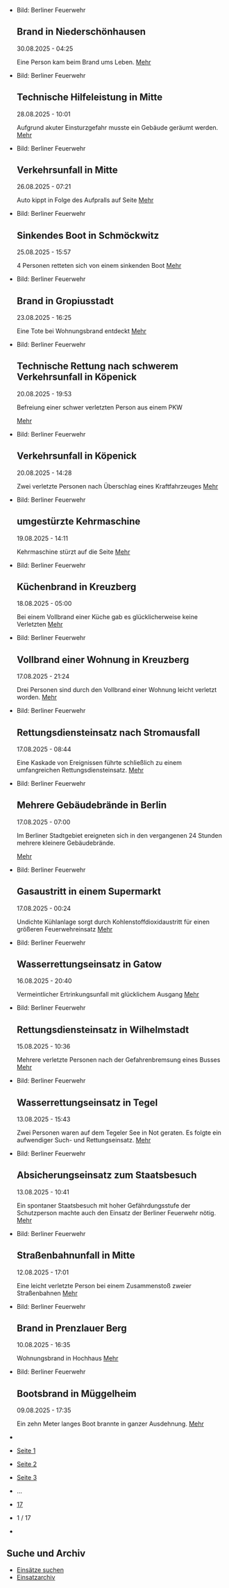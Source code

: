 * Bild: Berliner Feuerwehr

  Brand in Niederschönhausen
  ----------

   30.08.2025 - 04:25

   Eine Person kam beim Brand ums Leben.
  [Mehr](https://www.berliner-feuerwehr.de/aktuelles/einsaetze/brand-in-5-5034/)

* Bild: Berliner Feuerwehr

  Technische Hilfeleistung in Mitte
  ----------

   28.08.2025 - 10:01

   Aufgrund akuter Einsturzgefahr musste ein Gebäude geräumt werden.
  [Mehr](https://www.berliner-feuerwehr.de/aktuelles/einsaetze/technische-hilfeleistung-in-mitte-7-5033/)

* Bild: Berliner Feuerwehr

  Verkehrsunfall in Mitte
  ----------

   26.08.2025 - 07:21

   Auto kippt in Folge des Aufpralls auf Seite
  [Mehr](https://www.berliner-feuerwehr.de/aktuelles/einsaetze/verkehrsunfall-in-mitte-3-5032/)

* Bild: Berliner Feuerwehr

  Sinkendes Boot in Schmöckwitz
  ----------

   25.08.2025 - 15:57

   4 Personen retteten sich von einem sinkenden Boot
  [Mehr](https://www.berliner-feuerwehr.de/aktuelles/einsaetze/sinkendes-boot-in-schmoeckwitz-5031/)

* Bild: Berliner Feuerwehr

  Brand in Gropiusstadt
  ----------

   23.08.2025 - 16:25

   Eine Tote bei Wohnungsbrand entdeckt
  [Mehr](https://www.berliner-feuerwehr.de/aktuelles/einsaetze/brand-in-gropiusstadt-3-5030/)

* Bild: Berliner Feuerwehr

  Technische Rettung nach schwerem Verkehrsunfall in Köpenick
  ----------

   20.08.2025 - 19:53

   Befreiung einer schwer verletzten Person aus einem PKW

  [Mehr](https://www.berliner-feuerwehr.de/aktuelles/einsaetze/technische-rettung-nach-schwerem-verkehrsunfall-in-koepenick-5029/)

* Bild: Berliner Feuerwehr

  Verkehrsunfall in Köpenick
  ----------

   20.08.2025 - 14:28

   Zwei verletzte Personen nach Überschlag eines Kraftfahrzeuges
  [Mehr](https://www.berliner-feuerwehr.de/aktuelles/einsaetze/verkehrsunfall-in-koepenick-5028/)

* Bild: Berliner Feuerwehr

  umgestürzte Kehrmaschine
  ----------

   19.08.2025 - 14:11

   Kehrmaschine stürzt auf die Seite
  [Mehr](https://www.berliner-feuerwehr.de/aktuelles/einsaetze/umgestuerzte-kehrmaschine-5027/)

* Bild: Berliner Feuerwehr

  Küchenbrand in Kreuzberg
  ----------

   18.08.2025 - 05:00

   Bei einem Vollbrand einer Küche gab es glücklicherweise keine Verletzten
  [Mehr](https://www.berliner-feuerwehr.de/aktuelles/einsaetze/kuechenbrand-in-kreuzberg-5026/)

* Bild: Berliner Feuerwehr

  Vollbrand einer Wohnung in Kreuzberg
  ----------

   17.08.2025 - 21:24

   Drei Personen sind durch den Vollbrand einer Wohnung leicht verletzt worden.
  [Mehr](https://www.berliner-feuerwehr.de/aktuelles/einsaetze/vollbrand-einer-wohnung-in-kreuzberg-5025/)

* Bild: Berliner Feuerwehr

  Rettungsdiensteinsatz nach Stromausfall
  ----------

   17.08.2025 - 08:44

   Eine Kaskade von Ereignissen führte schließlich zu einem umfangreichen Rettungsdiensteinsatz.
  [Mehr](https://www.berliner-feuerwehr.de/aktuelles/einsaetze/rettungsdiensteinsatz-nach-stromausfall-5024/)

* Bild: Berliner Feuerwehr

  Mehrere Gebäudebrände in Berlin
  ----------

   17.08.2025 - 07:00

   Im Berliner Stadtgebiet ereigneten sich in den vergangenen 24 Stunden mehrere kleinere Gebäudebrände.

  [Mehr](https://www.berliner-feuerwehr.de/aktuelles/einsaetze/mehrere-gebaeudebraende-in-berlin-5023/)

* Bild: Berliner Feuerwehr

  Gasaustritt in einem Supermarkt
  ----------

   17.08.2025 - 00:24

   Undichte Kühlanlage sorgt durch Kohlenstoffdioxidaustritt für einen größeren Feuerwehreinsatz
  [Mehr](https://www.berliner-feuerwehr.de/aktuelles/einsaetze/gasaustritt-in-einem-supermarkt-5022/)

* Bild: Berliner Feuerwehr

  Wasserrettungseinsatz in Gatow
  ----------

   16.08.2025 - 20:40

   Vermeintlicher Ertrinkungsunfall mit glücklichem Ausgang
  [Mehr](https://www.berliner-feuerwehr.de/aktuelles/einsaetze/wasserrettungseinsatz-in-gatow-5021/)

* Bild: Berliner Feuerwehr

  Rettungsdiensteinsatz in Wilhelmstadt
  ----------

   15.08.2025 - 10:36

   Mehrere verletzte Personen nach der Gefahrenbremsung eines Busses
  [Mehr](https://www.berliner-feuerwehr.de/aktuelles/einsaetze/rettungsdiensteinsatz-in-wilhelmstadt-5020/)

* Bild: Berliner Feuerwehr

  Wasserrettungseinsatz in Tegel
  ----------

   13.08.2025 - 15:43

   Zwei Personen waren auf dem Tegeler See in Not geraten. Es folgte ein aufwendiger Such- und Rettungseinsatz.
  [Mehr](https://www.berliner-feuerwehr.de/aktuelles/einsaetze/wasserrettungseinsatz-in-tegel-5018/)

* Bild: Berliner Feuerwehr

  Absicherungseinsatz zum Staatsbesuch
  ----------

   13.08.2025 - 10:41

   Ein spontaner Staatsbesuch mit hoher Gefährdungsstufe der Schutzperson machte auch den Einsatz der Berliner Feuerwehr nötig.
  [Mehr](https://www.berliner-feuerwehr.de/aktuelles/einsaetze/absicherungseinsatz-zum-staatsbesuch-5019/)

* Bild: Berliner Feuerwehr

  Straßenbahnunfall in Mitte
  ----------

   12.08.2025 - 17:01

   Eine leicht verletzte Person bei einem Zusammenstoß zweier Straßenbahnen
  [Mehr](https://www.berliner-feuerwehr.de/aktuelles/einsaetze/strassenbahnunfall-in-mitte-5017/)

* Bild: Berliner Feuerwehr

  Brand in Prenzlauer Berg
  ----------

   10.08.2025 - 16:35

   Wohnungsbrand in Hochhaus
  [Mehr](https://www.berliner-feuerwehr.de/aktuelles/einsaetze/brand-in-prenzlauer-berg-10-5016/)

* Bild: Berliner Feuerwehr

  Bootsbrand in Müggelheim
  ----------

   09.08.2025 - 17:35

   Ein zehn Meter langes Boot brannte in ganzer Ausdehnung.
  [Mehr](https://www.berliner-feuerwehr.de/aktuelles/einsaetze/bootsbrand-in-mueggelheim-5015/)

* []()
* [Seite 1](https://www.berliner-feuerwehr.de/aktuelles/einsaetze/1/)
* [Seite 2](https://www.berliner-feuerwehr.de/aktuelles/einsaetze/2/)
* [Seite 3](https://www.berliner-feuerwehr.de/aktuelles/einsaetze/3/)
* …
* [17](https://www.berliner-feuerwehr.de/aktuelles/einsaetze/17/)
* 1 / 17
* [](https://www.berliner-feuerwehr.de/aktuelles/einsaetze/2/)

Suche und Archiv
----------

* [Einsätze suchen](https://www.berliner-feuerwehr.de/aktuelles/einsaetze/einsatzsuche/)
* [Einsatzarchiv](https://www.berliner-feuerwehr.de/aktuelles/einsaetze/einsatzarchiv/)
